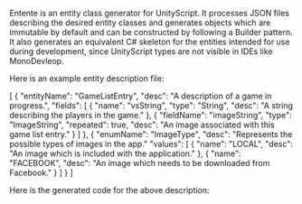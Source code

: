 Entente is an entity class generator for UnityScript. It processes JSON files
describing the desired entity classes and generates objects which are immutable
by default and can be constructed by following a Builder pattern. It also
generates an equivalent C# skeleton for the entities intended for use during
development, since UnityScript types are not visible in IDEs like MonoDevleop.

Here is an example entity description file:

[
  {
    "entityName": "GameListEntry",
    "desc": "A description of a game in progress.",
    "fields": [
      {
        "name": "vsString",
        "type": "String",
        "desc": "A string describing the players in the game."
      },
      {
        "fieldName": "imageString",
        "type": "ImageString",
        "repeated": true,
        "desc": "An image associated with this game list entry."
      }
    ]
  },
  {
    "enumName": "ImageType",
    "desc": "Represents the possible types of images in the app."
    "values": [
      {
        "name": "LOCAL",
        "desc": "An image which is included with the application."
      },
      {
        "name": "FACEBOOK",
        "desc": "An image which needs to be downloaded from Facebook."
      }
    ]
  }
]

Here is the generated code for the above description:
